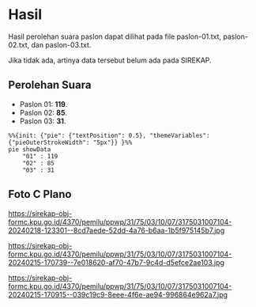 # Hasil

Hasil perolehan suara paslon dapat dilihat pada file paslon-01.txt, paslon-02.txt, dan paslon-03.txt.

Jika tidak ada, artinya data tersebut belum ada pada SIREKAP.

## Perolehan Suara

 * Paslon 01: **119**.
 * Paslon 02: **85**.
 * Paslon 03: **31**.

```mermaid
%%{init: {"pie": {"textPosition": 0.5}, "themeVariables": {"pieOuterStrokeWidth": "5px"}} }%%
pie showData
    "01" : 119
    "02" : 85
    "03" : 31
```
## Foto C Plano

https://sirekap-obj-formc.kpu.go.id/4370/pemilu/ppwp/31/75/03/10/07/3175031007104-20240218-123301--8cd7aede-52dd-4a76-b6aa-1b5f975145b7.jpg

https://sirekap-obj-formc.kpu.go.id/4370/pemilu/ppwp/31/75/03/10/07/3175031007104-20240215-170739--7e018620-af70-47b7-9c4d-d5efce2ae103.jpg

https://sirekap-obj-formc.kpu.go.id/4370/pemilu/ppwp/31/75/03/10/07/3175031007104-20240215-170915--039c19c9-8eee-4f6e-ae94-996864e962a7.jpg
